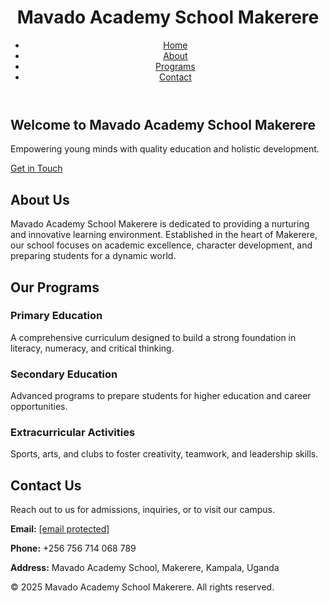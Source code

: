 
  <meta charset="UTF-8">
  <meta name="viewport" content="width=device-width, initial-scale=1.0">
  <title>Mavado Academy School Makerere</title>
  <script src="https://cdn.tailwindcss.com"></script>
</head>
<body class="bg-gray-100 font-sans">
  <!-- Header -->
  <header class="bg-blue-800 text-white">
    <div class="container mx-auto px-4 py-4 flex justify-between items-center">
      <h1 class="text-2xl font-bold">Mavado Academy School Makerere</h1>
      <nav>
        <ul class="flex space-x-6">
          <li><a href="#home" class="hover:underline">Home</a></li>
          <li><a href="#about" class="hover:underline">About</a></li>
          <li><a href="#programs" class="hover:underline">Programs</a></li>
          <li><a href="#contact" class="hover:underline">Contact</a></li>
        </ul>
      </nav>
    </div>
  </header>

  <!-- Hero Section -->
  <section id="home" class="bg-blue-600 text-white py-20">
    <div class="container mx-auto px-4 text-center">
      <h2 class="text-4xl font-bold mb-4">Welcome to Mavado Academy School Makerere</h2>
      <p class="text-lg mb-6">Empowering young minds with quality education and holistic development.</p>
      <a href="#contact" class="bg-yellow-500 text-black px-6 py-3 rounded-lg font-semibold hover:bg-yellow-600">Get in Touch</a>
    </div>
  </section>

  <!-- About Section -->
  <section id="about" class="py-16">
    <div class="container mx-auto px-4">
      <h2 class="text-3xl font-bold text-center mb-8">About Us</h2>
      <p class="text-lg text-gray-700 max-w-3xl mx-auto">
        Mavado Academy School Makerere is dedicated to providing a nurturing and innovative learning environment. 
        Established in the heart of Makerere, our school focuses on academic excellence, character development, 
        and preparing students for a dynamic world.
      </p>
    </div>
  </section>

  <!-- Programs Section -->
  <section id="programs" class="bg-gray-200 py-16">
    <div class="container mx-auto px-4">
      <h2 class="text-3xl font-bold text-center mb-8">Our Programs</h2>
      <div class="grid grid-cols-1 md:grid-cols-3 gap-8">
        <div class="bg-white p-6 rounded-lg shadow-md">
          <h3 class="text-xl font-semibold mb-4">Primary Education</h3>
          <p class="text-gray-600">
            A comprehensive curriculum designed to build a strong foundation in literacy, numeracy, and critical thinking.
          </p>
        </div>
        <div class="bg-white p-6 rounded-lg shadow-md">
          <h3 class="text-xl font-semibold mb-4">Secondary Education</h3>
          <p class="text-gray-600">
            Advanced programs to prepare students for higher education and career opportunities.
          </p>
        </div>
        <div class="bg-white p-6 rounded-lg shadow-md">
          <h3 class="text-xl font-semibold mb-4">Extracurricular Activities</h3>
          <p class="text-gray-600">
            Sports, arts, and clubs to foster creativity, teamwork, and leadership skills.
          </p>
        </div>
      </div>
    </div>
  </section>

  <!-- Contact Section -->
  <section id="contact" class="py-16">
    <div class="container mx-auto px-4 text-center">
      <h2 class="text-3xl font-bold mb-8">Contact Us</h2>
      <p class="text-lg text-gray-700 mb-6">
        Reach out to us for admissions, inquiries, or to visit our campus.
      </p>
      <div class="max-w-lg mx-auto">
        <p class="text-gray-600 mb-4"><strong>Email:</strong> <a href="/cdn-cgi/l/email-protection" class="__cf_email__" data-cfemail="98f1f6fef7d8f5f9eef9fcf7f9fbf9fcfdf5e1b6f9fbb6edff">[email&#160;protected]</a></p>
        <p class="text-gray-600 mb-4"><strong>Phone:</strong> +256 756 714 068 789</p>
        <p class="text-gray-600 mb-4"><strong>Address:</strong> Mavado Academy School, Makerere, Kampala, Uganda</p>
      </div>
    </div>
  </section>

  <!-- Footer -->
  <footer class="bg-blue-800 text-white py-6">
    <div class="container mx-auto px-4 text-center">
      <p>&copy; 2025 Mavado Academy School Makerere. All rights reserved.</p>
    </div>
  </footer>
</body>
</html>
